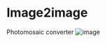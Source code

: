 # Image2image
 Photomosaic converter
 ![image](https://user-images.githubusercontent.com/24654948/217675529-8c28cd4d-8768-43cf-9630-55f17198262c.jpg)

